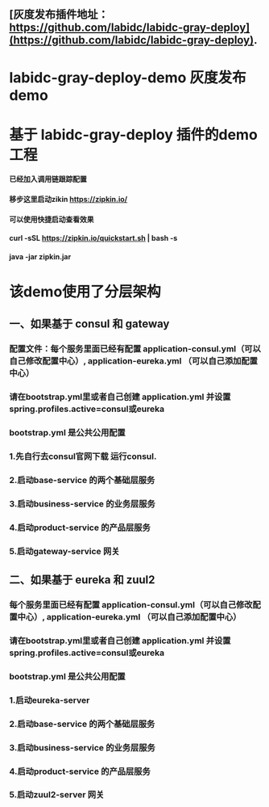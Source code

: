 ## [灰度发布插件地址：https://github.com/labidc/labidc-gray-deploy](https://github.com/labidc/labidc-gray-deploy).

# labidc-gray-deploy-demo 灰度发布demo
# 基于 labidc-gray-deploy 插件的demo 工程 
#### 已经加入调用链跟踪配置
####  移步这里启动zikin https://zipkin.io/
#### 可以使用快捷启动查看效果
#### curl -sSL https://zipkin.io/quickstart.sh | bash -s
#### java -jar zipkin.jar


# 该demo使用了分层架构

## 一、如果基于 consul 和 gateway
### 配置文件：每个服务里面已经有配置 application-consul.yml（可以自己修改配置中心）, application-eureka.yml （可以自己添加配置中心）
### 请在bootstrap.yml里或者自己创建 application.yml 并设置spring.profiles.active=consul或eureka
### bootstrap.yml 是公共公用配置
### 1.先自行去consul官网下载 运行consul.
### 2.启动base-service 的两个基础层服务
### 3.启动business-service 的业务层服务
### 4.启动product-service 的产品层服务
### 5.启动gateway-service 网关


## 二、如果基于 eureka 和 zuul2
### 每个服务里面已经有配置 application-consul.yml（可以自己修改配置中心）, application-eureka.yml （可以自己添加配置中心）
### 请在bootstrap.yml里或者自己创建 application.yml 并设置spring.profiles.active=consul或eureka
### bootstrap.yml 是公共公用配置
### 1.启动eureka-server
### 2.启动base-service 的两个基础层服务
### 3.启动business-service 的业务层服务
### 4.启动product-service 的产品层服务
### 5.启动zuul2-server 网关

